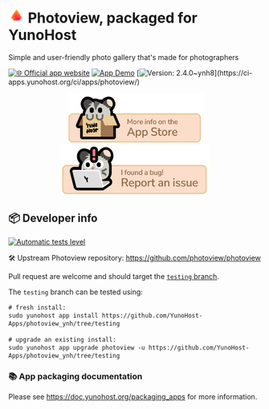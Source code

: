 <!--
N.B.: This README was automatically generated by <https://github.com/YunoHost/apps_tools/blob/main/readme_generator>
It shall NOT be edited by hand.
-->

<h1>
  <img src="https://raw.githubusercontent.com/YunoHost/apps/main/logos/photoview.png" width="32px" alt="Logo of Photoview">
  Photoview, packaged for YunoHost
</h1>

Simple and user-friendly photo gallery that's made for photographers 

[![🌐 Official app website](https://img.shields.io/badge/Official_app_website-darkgreen?style=for-the-badge)](https://photoview.github.io/)
[![App Demo](https://img.shields.io/badge/App_Demo-blue?style=for-the-badge)](https://photos.qpqp.dk/)
[![Version: 2.4.0~ynh8](https://img.shields.io/badge/Version-2.4.0~ynh8-rgba(0,150,0,1)?style=for-the-badge)](https://ci-apps.yunohost.org/ci/apps/photoview/)

<div align="center">
<a href="https://apps.yunohost.org/app/photoview"><img height="100px" src="https://github.com/YunoHost/yunohost-artwork/raw/refs/heads/main/badges/neopossum-badges/badge_more_info_on_the_appstore.svg"/></a>
<a href="https://github.com/YunoHost-Apps/photoview_ynh/issues"><img height="100px" src="https://github.com/YunoHost/yunohost-artwork/raw/refs/heads/main/badges/neopossum-badges/badge_report_an_issue.svg"/></a>
</div>

## 📦 Developer info

[![Automatic tests level](https://apps.yunohost.org/badge/cilevel/photoview)](https://ci-apps.yunohost.org/ci/apps/photoview/)

🛠️ Upstream Photoview repository: <https://github.com/photoview/photoview>

Pull request are welcome and should target the [`testing` branch](https://github.com/YunoHost-Apps/photoview_ynh/tree/testing).

The `testing` branch can be tested using:
```
# fresh install:
sudo yunohost app install https://github.com/YunoHost-Apps/photoview_ynh/tree/testing

# upgrade an existing install:
sudo yunohost app upgrade photoview -u https://github.com/YunoHost-Apps/photoview_ynh/tree/testing
```

### 📚 App packaging documentation

Please see <https://doc.yunohost.org/packaging_apps> for more information.